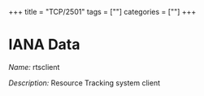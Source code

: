 +++
title = "TCP/2501"
tags = [""]
categories = [""]
+++

# IANA Data

_Name:_ rtsclient

_Description:_ Resource Tracking system client

